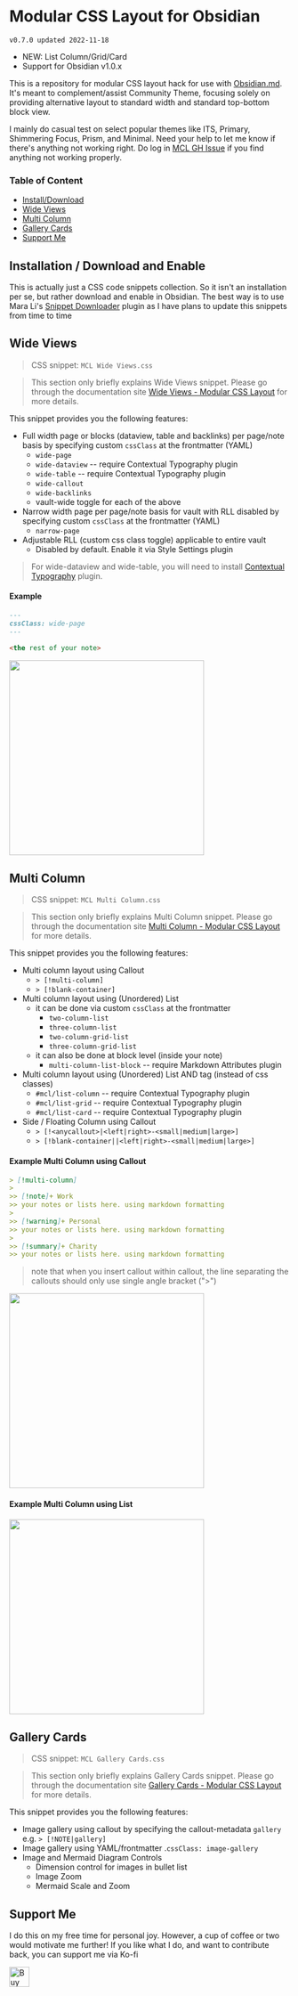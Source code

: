 # Modular CSS Layout for Obsidian

`v0.7.0 updated 2022-11-18`
- NEW: List Column/Grid/Card
- Support for Obsidian v1.0.x

This is a repository for modular CSS layout hack for use with [Obsidian.md](https://obsidian.md/). It's meant to complement/assist Community Theme, focusing solely on providing alternative layout to standard width and standard top-bottom block view.

I mainly do casual test on select popular themes like ITS, Primary, Shimmering Focus, Prism, and Minimal. Need your help to let me know if there's anything not working right. Do log in [MCL GH Issue](https://github.com/efemkay/obsidian-modular-css-layout/issues) if you find anything not working properly.

### Table of Content
- [Install/Download](#installation--download-and-enable)
- [Wide Views](#wide-views)
- [Multi Column](#multi-column)
- [Gallery Cards](#gallery-cards)
- [Support Me](#support-me)

## Installation / Download and Enable

This is actually just a CSS code snippets collection. So it isn't an installation per se, but rather download and enable in Obsidian. The best way is to use Mara Li's [Snippet Downloader](https://github.com/Mara-Li/obsidian-snippet-downloader) plugin as I have plans to update this snippets from time to time


## Wide Views
> CSS snippet: `MCL Wide Views.css`

> This section only briefly explains Wide Views snippet. Please go through the documentation site [Wide Views - Modular CSS Layout](https://efemkay.github.io/obsidian-modular-css-layout/wide-views/) for more details.

This snippet provides you the following features:
- Full width page or blocks (dataview, table and backlinks) per page/note basis by specifying custom `cssClass` at the frontmatter (YAML)
	- `wide-page`
	- `wide-dataview` -- require Contextual Typography plugin
	- `wide-table` -- require Contextual Typography plugin
	- `wide-callout`
	- `wide-backlinks`
	- vault-wide toggle for each of the above
- Narrow width page per page/note basis for vault with RLL disabled by specifying custom `cssClass` at the frontmatter (YAML)
    - `narrow-page`
- Adjustable RLL (custom css class toggle) applicable to entire vault
    - Disabled by default. Enable it via Style Settings plugin

> For wide-dataview and wide-table, you will need to install [Contextual Typography](https://github.com/mgmeyers/obsidian-contextual-typography) plugin.


#### Example

```markdown
---
cssClass: wide-page
---

<the rest of your note>
```

<img src="https://user-images.githubusercontent.com/42369515/163697717-911d36b3-f505-49c2-803b-775f1d7fae9a.png" height="350px">


## Multi Column
> CSS snippet: `MCL Multi Column.css`

> This section only briefly explains Multi Column snippet. Please go through the documentation site [Multi Column - Modular CSS Layout](https://efemkay.github.io/obsidian-modular-css-layout/multi-column/) for more details.


This snippet provides you the following features:


- Multi column layout using Callout
	- `> [!multi-column]`
	- `> [!blank-container]`
- Multi column layout using (Unordered) List
    - it can be done via custom `cssClass` at the frontmatter
        - `two-column-list`
        - `three-column-list`
        - `two-column-grid-list`
        - `three-column-grid-list`
    - it can also be done at block level (inside your note)
        - `multi-column-list-block` -- require Markdown Attributes plugin
- Multi column layout using (Unordered) List AND tag (instead of css classes)
	- `#mcl/list-column` -- require Contextual Typography plugin
	- `#mcl/list-grid` -- require Contextual Typography plugin
	- `#mcl/list-card` -- require Contextual Typography plugin
- Side / Floating Column using Callout
    - `> [!<anycallout>|<left|right>-<small|medium|large>]`
    - `> [!blank-container||<left|right>-<small|medium|large>]`


#### Example Multi Column using Callout
```markdown
> [!multi-column]
>
>> [!note]+ Work
>> your notes or lists here. using markdown formatting
>
>> [!warning]+ Personal
>> your notes or lists here. using markdown formatting
>
>> [!summary]+ Charity
>> your notes or lists here. using markdown formatting

```

> note that when you insert callout within callout, the line separating the callouts should only use single angle bracket (">")

<img src="https://user-images.githubusercontent.com/42369515/163700561-c8d62aa3-0ac8-488c-a80e-8bfb3b539ca8.png" height="350px" >

#### Example Multi Column using List
<img src="https://user-images.githubusercontent.com/42369515/163700640-245e4275-f329-4cb2-9138-07cb276354cc.png" height="350px">


## Gallery Cards
> CSS snippet: `MCL Gallery Cards.css`

> This section only briefly explains Gallery Cards snippet. Please go through the documentation site [Gallery Cards - Modular CSS Layout](https://efemkay.github.io/obsidian-modular-css-layout/gallery-cards/) for more details.

This snippet provides you the following features:
- Image gallery using callout by specifying the callout-metadata `gallery` e.g. `> [!NOTE|gallery]`
- Image gallery using YAML/frontmatter .`cssClass: image-gallery`
- Image and Mermaid Diagram Controls
	- Dimension control for images in bullet list
	- Image Zoom
	- Mermaid Scale and Zoom


## Support Me
I do this on my free time for personal joy. However, a cup of coffee or two would motivate me further! If you like what I do, and want to contribute back, you can support me via Ko-fi

<a href='https://ko-fi.com/M4M3C77PF' target='_blank'><img height='36' style='border:0px;height:36px;' src='https://cdn.ko-fi.com/cdn/kofi1.png?v=3' border='0' alt='Buy Me a Coffee at ko-fi.com' /></a>
